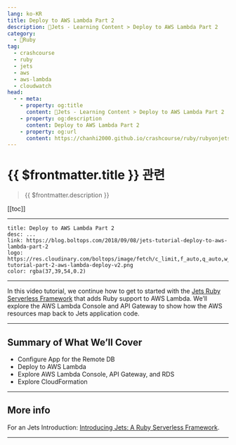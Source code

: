 ```yaml
---
lang: ko-KR
title: Deploy to AWS Lambda Part 2
description: 🔻Jets - Learning Content > Deploy to AWS Lambda Part 2
category:
  - 🔻Ruby
tag:
  - crashcourse
  - ruby
  - jets
  - aws
  - aws-lambda
  - cloudwatch
head:
  - - meta:
    - property: og:title
      content: 🔻Jets - Learning Content > Deploy to AWS Lambda Part 2
    - property: og:description
      content: Deploy to AWS Lambda Part 2
    - property: og:url
      content: https://chanhi2000.github.io/crashcourse/ruby/rubyonjets-learning-content/20180908-jets-tutorial-deploy-to-aws-lambda-part-2.html
---
```


# {{ $frontmatter.title }} 관련

> {{ $frontmatter.description }}

[[toc]]

---

```component VPCard
title: Deploy to AWS Lambda Part 2
desc: ...
link: https://blog.boltops.com/2018/09/08/jets-tutorial-deploy-to-aws-lambda-part-2
logo: https://res.cloudinary.com/boltops/image/fetch/c_limit,f_auto,q_auto,w_600/https://blog.boltops.com/img/posts/2018/09/jets-tutorial-part-2-aws-lambda-deploy-v2.png
color: rgba(37,39,54,0.2)
```

---

<VidStack src="youtube/oz3D0FsR0NM" />

In this video tutorial, we continue how to get to started with the [Jets Ruby Serverless Framework](http://rubyonjets.com) that adds Ruby support to AWS Lambda. We’ll explore the AWS Lambda Console and API Gateway to show how the AWS resources map back to Jets application code.

---

## Summary of What We’ll Cover

- Configure App for the Remote DB
- Deploy to AWS Lambda
- Explore AWS Lambda Console, API Gateway, and RDS
- Explore CloudFormation

---

## More info

For an Jets Introduction: [Introducing Jets: A Ruby Serverless Framework](https://blog.boltops.com/2018/08/18/introducing-jets-a-ruby-serverless-framework/).

---

<TagLinks />